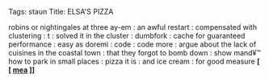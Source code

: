 Tags: staun
Title: ELSA'S PIZZA
  
robins or nightingales at three ay-em : an awful restart : compensated with clustering : t : solved it in the cluster : dumbfork : cache for guaranteed performance : easy as doremi : code : code more : argue about the lack of cuisines in the coastal town : that they forgot to bomb down : show mand¥™ how to park in small places : pizza it is : and ice cream : for good measure
**[ [ [mea](https://mea-music.bandcamp.com/) ]]**